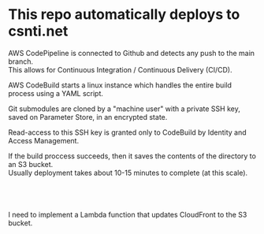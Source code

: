 # This repo automatically deploys to csnti.net

AWS CodePipeline is connected to Github and detects any push to the main branch.<br/>
This allows for Continuous Integration / Continuous Delivery (CI/CD).

AWS CodeBuild starts a linux instance which handles the entire build process using a YAML script.<br/>

Git submodules are cloned by a "machine user" with a private SSH key,<br/>
saved on Parameter Store, in an encrypted state.

Read-access to this SSH key is granted only to CodeBuild by Identity and Access Management.<br/>

If the build proccess succeeds, then it saves the contents of the directory to an S3 bucket.<br/>
Usually deployment takes about 10-15 minutes to complete (at this scale).<br/>
<br/>
<br/>
<br/>
<br/>
I need to implement a Lambda function that updates CloudFront to the S3 bucket.
